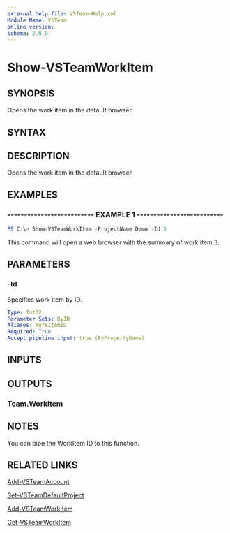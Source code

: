 ```yaml
---
external help file: VSTeam-Help.xml
Module Name: VSTeam
online version:
schema: 2.0.0
---
```


# Show-VSTeamWorkItem

## SYNOPSIS

Opens the work item in the default browser.

## SYNTAX

## DESCRIPTION

Opens the work item in the default browser.

## EXAMPLES

### -------------------------- EXAMPLE 1 --------------------------

```PowerShell
PS C:\> Show-VSTeamWorkItem -ProjectName Demo -Id 3
```

This command will open a web browser with the summary of work item 3.

## PARAMETERS

### -Id

Specifies work item by ID.

```yaml
Type: Int32
Parameter Sets: ByID
Aliases: WorkItemID
Required: True
Accept pipeline input: true (ByPropertyName)
```

## INPUTS

## OUTPUTS

### Team.WorkItem

## NOTES

You can pipe the WorkItem ID to this function.

## RELATED LINKS

[Add-VSTeamAccount](Add-VSTeamAccount.md)

[Set-VSTeamDefaultProject](Set-VSTeamDefaultProject.md)

[Add-VSTeamWorkItem](Add-VSTeamWorkItem.md)

[Get-VSTeamWorkItem](Get-VSTeamWorkItem.md)